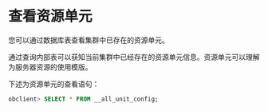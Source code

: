 查看资源单元 
===========================

您可以通过数据库表查看集群中已存在的资源单元。

通过查询内部表可以获知当前集群中已经存在的资源单元信息。资源单元可以理解为服务器资源的使用模版。

下述为资源单元的查看语句：

```sql
obclient> SELECT * FROM __all_unit_config;
```


